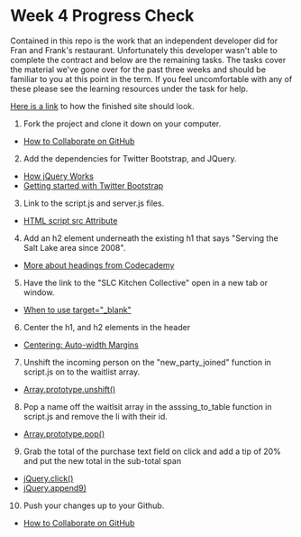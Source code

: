 Week 4 Progress Check
==================
Contained in this repo is the work that an independent developer did for Fran and Frank's restaurant. Unfortunately this developer wasn't able to complete the contract and below are the remaining tasks. The tasks cover the material we've gone over for the past three weeks and should be familiar to you at this point in the term. If you feel uncomfortable with any of these please see the learning resources under the task for help.

[Here is a link](http://bit.ly/fran-and-franks-diner) to how the finished site should look.

1. Fork the project and clone it down on your computer.
 - [How to Collaborate on GitHub](http://dev.tutsplus.com/tutorials/how-to-collaborate-on-github--net-34267)
2. Add the dependencies for Twitter Bootstrap, and JQuery.
 - [How jQuery Works](http://learn.jquery.com/about-jquery/how-jquery-works/)
 - [Getting started with Twitter Bootstrap](http://getbootstrap.com/getting-started/)
3. Link to the script.js and server.js files.
 - [HTML script src Attribute](http://www.w3schools.com/tags/att_script_src.asp)
4. Add an h2 element underneath the existing h1 that says "Serving the Salt Lake area since 2008".
 - [More about headings from Codecademy](http://www.codecademy.com/courses/web-beginner-en-HZA3b/1/2?curriculum_id=50579fb998b470000202dc8b)
5. Have the link to the "SLC Kitchen Collective" open in a new tab or window.
 - [When to use target="_blank"](http://css-tricks.com/use-target_blank/)
6. Center the h1, and h2 elements in the header
 - [Centering: Auto-width Margins](http://bluerobot.com/web/css/center1.html)
7. Unshift the incoming person on the "new_party_joined" function in script.js on to the waitlist array.
 - [Array.prototype.unshift()](https://developer.mozilla.org/en-US/docs/Web/JavaScript/Reference/Global_Objects/Array/unshift)
8. Pop a name off the waitlsit array in the asssing_to_table function in script.js and remove the li with their id.
 - [Array.prototype.pop()](https://developer.mozilla.org/en-US/docs/Web/JavaScript/Reference/Global_Objects/Array/pop)
9. Grab the total of the purchase text field on click and add a tip of 20% and put the new total in the sub-total span
 - [jQuery.click()](http://api.jquery.com/click/)
 - [jQuery.append9)](http://api.jquery.com/append/)
10.  Push your changes up to your Github.
 - [How to Collaborate on GitHub](http://dev.tutsplus.com/tutorials/how-to-collaborate-on-github--net-34267)

